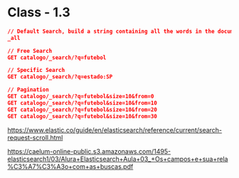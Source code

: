 # Class - 1.3

```json
// Default Search, build a string containing all the words in the document
_all

// Free Search
GET catalogo/_search/?q=futebol

// Specific Search
GET catalogo/_search/?q=estado:SP

// Pagination
GET catalogo/_search/?q=futebol&size=10&from=0
GET catalogo/_search/?q=futebol&size=10&from=10
GET catalogo/_search/?q=futebol&size=10&from=20
GET catalogo/_search/?q=futebol&size=10&from=30

```

https://www.elastic.co/guide/en/elasticsearch/reference/current/search-request-scroll.html

https://caelum-online-public.s3.amazonaws.com/1495-elasticsearch1/03/Alura+Elasticsearch+Aula+03_+Os+campos+e+sua+rela%C3%A7%C3%A3o+com+as+buscas.pdf
